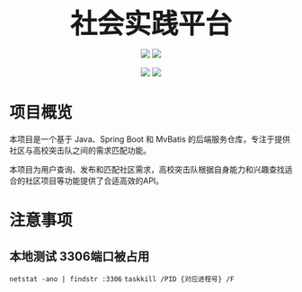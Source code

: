 **<p align="center"><font size="10px">社会实践平台</font></p>**

<div align="center">

![](https://img.shields.io/badge/Star-6-yellow)
![](https://img.shields.io/badge/SpringBoot-3.2.5-red)

![](https://img.shields.io/badge/Maven-4.0.0-blue)
![](https://img.shields.io/badge/MyBatis-3.0.3-orange)
</div>

# 项目概览
本项目是一个基于 Java、Spring Boot 和 MvBatis 的后端服务仓库，专注于提供社区与高校突击队之间的需求匹配功能。

本项目为用户查询、发布和匹配社区需求，高校突击队根据自身能力和兴趣查找适合的社区项目等功能提供了合适高效的API。


# 注意事项
## 本地测试 3306端口被占用
`netstat -ano | findstr :3306`
`taskkill /PID {对应进程号} /F`